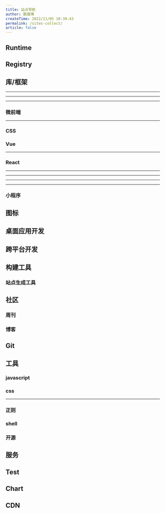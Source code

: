```yaml
---
title: 站点导航
author: 鹏展博
createTime: 2022/11/05 10:39:43
permalink: /sites-collect/
article: false
---
```


## Runtime

<CardGrid>
  <LinkCard title="Node" icon="logos:nodejs-icon" href="https://nodejs.org/" />
  <LinkCard title="Deno" icon="logos:deno" href="https://deno.land/" />
  <LinkCard title="Bun" icon="logos:bun" href="https://bun.sh/" />
</CardGrid>

## Registry

<CardGrid>
  <LinkCard title="npm" icon="logos:npm" href="https://www.npmjs.com/" />
  <LinkCard title="yarn" icon="logos:yarn" href="https://yarnpkg.com/" />
  <LinkCard title="pnpm" icon="logos:pnpm" href="https://pnpm.io/" />
  <LinkCard title="jsr" icon="https://jsr.io/logo-square.svg" href="https://jsr.io/" />
</CardGrid>

## 库/框架

<CardGrid>
  <LinkCard title="React" icon="logos:react" href="https://zh-hans.react.dev/" />
  <LinkCard title="Vue" icon="logos:vue" href="https://cn.vuejs.org/" />
  <LinkCard title="Angular" icon="logos:angular-icon" href="https://angular.dev/" />
  <LinkCard title="Preact" icon="logos:preact" href="https://preactjs.com/" />
  <LinkCard title="Svelte" icon="logos:svelte-icon" href="https://svelte.dev/" />
  <LinkCard title="Solid" icon="logos:solidjs-icon" href="https://www.solidjs.com/" />
  <LinkCard title="Astro" icon="logos:astro-icon" href="https://astro.build/" />
  <LinkCard title="Lit" icon="logos:lit-icon" href="https://lit.dev/" />
  <LinkCard title="Inferno" icon="logos:inferno" href="https://infernojs.org/" />
  <LinkCard title="Alpine" icon="logos:alpinejs-icon" href="https://alpinejs.dev/" />
  <LinkCard title="Qwik" icon="logos:qwik-icon" href="https://qwik.dev/" />
  <LinkCard title="Cycle.js" icon="logos:cyclejs" href="https://cycle.js.org/" />
  <LinkCard title="Marko" icon="logos:marko" href="https://markojs.com/" />
  <LinkCard title="Nuejs" icon="https://nuejs.org/favicon.ico" href="https://nuejs.org/" />
  <LinkCard title="Htmx" icon="ph:code-bold" href="https://htmx.org/" />
  <LinkCard title="Yew" icon="https://yew.rs/img/logo.svg" href="https://yew.rs/" />
</CardGrid>

---

<CardGrid>
  <LinkCard title="Nuxt.js" icon="logos:nuxt-icon" href="https://nuxtjs.org/" />
  <LinkCard title="Next.js" icon="logos:nextjs-icon" href="https://nextjs.org/" />
  <LinkCard title="SvelteKit" icon="logos:svelte-icon" href="https://kit.svelte.dev/" />
  <LinkCard title="SolidStart" icon="logos:solidjs-icon" href="https://start.solidjs.com/" />
</CardGrid>

---

<CardGrid>
  <LinkCard title="express" icon="logos:express" href="https://expressjs.com/" />
  <LinkCard title="koa" icon="logos:koa" href="https://koajs.com/" />
  <LinkCard title="fastify" icon="logos:fastify-icon" href="https://fastify.dev/" />
  <LinkCard  title="Tiny Http" icon="https://tinyhttp.v1rtl.site/favicon.png" href="https://tinyhttp.v1rtl.site/" />
  <LinkCard title="h3" icon="https://h3.unjs.io/icon.svg" href="https://h3.unjs.io/" />
</CardGrid>

---

<CardGrid>
  <LinkCard title="Nest.js" icon="logos:nestjs" href="https://nestjs.com/" />
  <LinkCard title="loopback" icon="logos:loopback-icon" href="https://loopback.io/" />
  <LinkCard title="Egg" icon="https://www.eggjs.org/logo.svg" href="https://eggjs.org/" />
  <LinkCard title="Midway" icon="https://midwayjs.org/img/logo.svg" href="https://midwayjs.org/" />
  <LinkCard title="Thinkjs" icon="https://thinkjs.org/static/img/new/logo.png" href="https://thinkjs.org/" />
  <LinkCard title="Adonis" icon="https://adonisjs.com/icons/favicon-32x32.png" href="https://adonisjs.com/" />
</CardGrid>

### 微前端

<CardGrid>
  <LinkCard title="micro-frontends" href="https://swearer23.github.io/micro-frontends/" />
  <LinkCard title="single-spa" icon="https://single-spa.js.org/img/single-spa-mark-magenta.svg" href="https://single-spa.js.org/" />
  <LinkCard
    title="qiankun"
    icon="https://gw.alipayobjects.com/mdn/rms_655822/afts/img/A*4sIUQpcos_gAAAAAAAAAAAAAARQnAQ"
    href="https://qiankun.umijs.org/"
  />
  <LinkCard
    title="Garfish"
    icon="https://lf3-static.bytednsdoc.com/obj/eden-cn/dhozeh7vhpebvog/open-garfish/icons/icon.png"
    href="https://www.garfishjs.org/"
  />
  <LinkCard title="icestark" icon="https://micro-frontends.ice.work/img/logo.png" href="https://micro-frontends.ice.work/" />
  <linkCard title="无界" icon="https://wujie-micro.github.io/doc/wujie.svg" href="https://wujie-micro.github.io/doc/" />
</CardGrid>

---

 <LinkCard title="awesome micro frontends" icon="logos:awesome" href="https://github.com/rajasegar/awesome-micro-frontends" />

### CSS

<CardGrid>
  <LinkCard title="PostCSS" icon="logos:postcss" href="https://postcss.org/" />
  <LinkCard title="SASS" icon="logos:sass" href="https://sass-lang.com/" />
  <LinkCard title="Less" icon="logos:less" href="https://lesscss.org/" />
  <LinkCard title="Stylus" icon="logos:stylus" href="https://stylus-lang.com/" />
  <LinkCard title="PandaCSS" icon="logos:pandacss-icon" href="https://panda-css.com/" />
  <LinkCard title="TailwindCSS" icon="logos:tailwindcss-icon" href="https://tailwindcss.com/" />
  <LinkCard title="WindiCSS" icon="logos:windi-css" href="https://windicss.org/" />
  <LinkCard title="unocss" icon="logos:unocss" href="https://uno.antfu.me/" />
  <LinkCard title="Lightning CSS" icon="https://lightningcss.dev/favicon.3aabf677.svg" href="https://lightningcss.dev/"/>
</CardGrid>

### Vue

<CardGrid>
  <LinkCard title="Element Plus" icon="logos:element" href="https://element-plus.org/" />
  <LinkCard title="Naive UI" icon="logos:naiveui" href="https://www.naiveui.com/" />
  <LinkCard title="Vant UI" icon="https://fastly.jsdelivr.net/npm/@vant/assets/logo.png" href="https://vant-ui.github.io/vant/" />
  <LinkCard title="vuetify" icon="logos:vuetifyjs" href="https://vuetifyjs.com/" />
  <LinkCard title="Radix Vue" icon="https://www.radix-vue.com/logo.svg" href="https://www.radix-vue.com/" />
  <LinkCard title="Shadcn Vue" href="https://www.shadcn-vue.com/" />
</CardGrid>

---

<CardGrid>
  <LinkCard title="Vue Use" icon="logos:vueuse" href="https://vueuse.org/" />
  <LinkCard title="Pinia" icon="logos:pinia" href="https://pinia.vuejs.org/" />
  <LinkCard title="Vue Router" icon="logos:vue" href="https://router.vuejs.org/" />
</CardGrid>

### React

<CardGrid>
  <LinkCard title="Ant Design" icon="logos:ant-design" href="https://ant.design/" />
  <LinkCard title="Material UI" icon="logos:material-ui" href="https://mui.com/" />
  <LinkCard title="Shadcn UI" href="https://ui.shadcn.com/" />
  <LinkCard title="Chakra UI" href="https://v2.chakra-ui.com/" />
</CardGrid>

---

<CardGrid>
  <LinkCard title="Redux" icon="logos:redux" href="https://redux.js.org/" />
  <LinkCard title="Recoil" icon="logos:recoil-icon" href="https://recoiljs.org/" />
  <LinkCard title="MobX" icon="logos:mobx" href="https://mobx.js.org/" />
  <LinkCard title="Zustand" href="https://zustand-demo.pmnd.rs/" />
</CardGrid>

---

<CardGrid>
  <LinkCard title="React Use" href="http://streamich.github.io/react-use" />
  <LinkCard title="React Hooks Form" href="https://react-hook-form.com/" />
  <LinkCard title="a-hooks" href="https://ahooks.js.org/" />
  <LinkCard title="swr" icon="logos:swr" href="https://swr.vercel.app/" />
  <LinkCard title="umijs" href="https://umijs.org/" />
  <LinkCard title="formily" href="https://formilyjs.org/" />
  <LinkCard title="React Dnd" href="https://react-dnd.github.io/" />
</CardGrid>

---

<CardGrid>
  <LinkCard title="styled-components" icon="https://styled-components.com/favicon.png" href="https://styled-components.com/" />
  <LinkCard title="emotion" icon="https://emotion.sh/logo-96x96.png" href="https://emotion.sh/docs/introduction" />
</CardGrid>

---

<LinkCard title="Awesome React" icon="logos:awesome" href="https://github.com/enaqx/awesome-react" />

### 小程序

<CardGrid>
  <LinkCard title="uni app" icon="https://qiniu-web-assets.dcloud.net.cn/unidoc/zh/uni-app.png" href="https://uniapp.dcloud.io/" />
  <LinkCard title="Taro" href="https://taro.zone/" />
</CardGrid>

## 图标

<CardGrid>
  <LinkCard title="xicons" icon="https://www.xicons.org/favicon.svg" href="https://www.xicons.org/" />
  <LinkCard title="iconify" icon="https://icon-sets.iconify.design/favicon.svg" href="https://icon-sets.iconify.design/" />
</CardGrid>

## 桌面应用开发

<CardGrid>
  <LinkCard
    title="Electron"
    icon="logos:electron"
    href="https://electronjs.org/"
    description="内置 node + chromium，打包后比较重"
  />
  <LinkCard
    title="Tauri"
    icon="logos:tauri"
    href="https://tauri.app/"
    description="rust + 系统webview 2, 打包后很轻"
  />
  <LinkCard
    title="neutralino"
    icon="https://neutralino.js.org/img/logo.png"
    href="https://neutralino.js.org/"
    description="专注于轻量级 桌面应用"
  />
</CardGrid>

## 跨平台开发

<CardGrid>
  <LinkCard title="React Native" icon="logos:react" href="https://reactnative.dev/" />
  <LinkCard title="Flutter" icon="logos:flutter" href="https://flutter.dev/" />
  <LinkCard title="NativeScript" icon="logos:nativescript" href="https://nativescript.org/"/>
</CardGrid>

## 构建工具

<CardGrid>
  <LinkCard title="vite" icon="logos:vitejs" href="https://vitejs.dev/" />
  <LinkCard title="webpack" icon="logos:webpack" href="https://webpack.js.org/" />
  <LinkCard title="parcel" icon="logos:parcel-icon" href="https://parceljs.org/" />
  <LinkCard title="rollup" icon="logos:rollup" href="https://rollupjs.org/" />
  <LinkCard title="esbuild" icon="logos:esbuild" href="https://esbuild.github.io/" />
  <LinkCard title="tsup" icon="logos:typescript-icon" href="https://tsup.egoist.dev/" />
  <LinkCard title="unbuild" icon="unjs:unbuild" href="https://github.com/unjs/unbuild" />
  <LinkCard title="turbo" icon="logos:turbopack-icon" href="https://turbo.build/" />
  <LinkCard title="rolldown" icon="https://rolldown.rs/lightning-down.svg" href="https://rolldown.rs/" />
  <LinkCard
    title="rspack"
    icon="https://assets.rspack.dev/rspack/rspack-logo.svg"
    href="https://www.rspack.dev/"
  />
  <LinkCard title="swc" icon="logos:swc" href="https://swc.rs/" />
  <LinkCard title="farm" icon="https://www.farmfe.org/img/logo.png" href="https://www.farmfe.org/" />
</CardGrid>

### 站点生成工具

<CardGrid>
  <LinkCard title="VitePress" icon="https://vitepress.dev/vitepress-logo-mini.svg" href="https://vitepress.dev/" />
  <LinkCard title="VuePress" icon="https://v2.vuepress.vuejs.org/images/hero.png" href="https://v2.vuepress.vuejs.org/" />
  <LinkCard title="Docusaurus" icon="logos:docusaurus" href="https://docusaurus.io/" />
  <LinkCard
    title="Startlight"
    icon="https://starlight.astro.build/_astro/hero-star.CRrHICv4_Zc4Kge.webp"
    href="https://starlight.astro.build/"
  />
  <LinkCard title="Hexo" icon="logos:hexo" href="https://hexo.io/" />
  <LinkCard title="Slidev" icon="logos:slidev" href="https://sli.dev/" />
</CardGrid>

## 社区

<CardGrid>
  <LinkCard
    title="dev.to"
    href="https://dev.to"
    icon="https://media.dev.to/cdn-cgi/image/quality=100/https://dev-to-uploads.s3.amazonaws.com/uploads/logos/resized_logo_UQww2soKuUsjaOGNB38o.png"
    description="技术社区，拥有庞大的开发者用户基数，适合学习技术、分享交流、提升专业能力。"
  />
  <LinkCard
    title="思否"
    href="https://segmentfault.com"
    icon="https://static.segmentfault.com/main_site_next/9e69005a/_next/static/media/logo-b.1ef53c6e.svg"
    description="中文技术问答社区"
  />
  <LinkCard
    href="https://juejin.cn"
    title="掘金"
    icon="https://lf3-cdn-tos.bytescm.com/obj/static/xitu_juejin_web/e08da34488b114bd4c665ba2fa520a31.svg"
    description="中文技术社区"
  />
  <LinkCard
    title="v2ex"
    href="https://www.v2ex.com"
    icon="https://www.v2ex.com/static/img/v2ex@2x.png"
    description="中文技术社区，分享、探索"
  />
  <LinkCard
    title="LeetCode"
    href="https://leetcode.cn"
    icon="https://leetcode.cn/favicon.ico"
    description="算法题库"
  />
</CardGrid>

### 周刊

<CardGrid>
  <LinkCard title="Nodeweekly" href="https://nodeweekly.com/issues" />
  <LinkCard title="JavaScript Weekly" href="https://javascriptweekly.com/issues" />
  <LinkCard title="Frontender" href="https://frontender-ua.medium.com/" />
  <LinkCard title="奇舞周刊" href="https://weekly.75.team/" />
</CardGrid>

### 博客

<CardGrid>
  <LinkCard title="web.dev" href="https://web.dev" description="Chrome DevRel" />
  <LinkCard title="Chrome Developer" href="https://developer.chrome.com" description="Chrome 团队博客" />
  <LinkCard title="builder.io" href="https://builder.io" />
</CardGrid>

## Git

<LinkCard
  title="Learn Git Branching"
  href="https://learngitbranching.js.org/?locale=zh_CN"
  description="学习 git 分支"
/>

## 工具

### javascript

<CardGrid>
  <LinkCard title="js 可视化执行" icon="logos:javascript" href="https://www.jsv9000.app" />
  <LinkCard title="js 性能对比" icon="logos:javascript" href="https://jsbench.me" />
  <LinkCard title="AST explorer" icon="logos:javascript" href="https://www.astexplorer.net" />
</CardGrid>

### css

<CardGrid>
  <LinkCard title="CSS 灵感" href="https://csscoco.com/inspiration/#/" />
  <LinkCard title="CSS Tricks" href="https://qishaoxuan.github.io/css_tricks/" />
  <LinkCard title="you need to know css" href="https://lhammer.cn/You-need-to-know-css/#/" />
  <!-- <LinkCard title="防御性CSS提示" href="https://defensivecss.dev/tips" /> -->
</CardGrid>

---

<CardGrid>
  <LinkCard title="Web 安全色" href="https://www.bootcss.com/p/websafecolors/" />
  <LinkCard title="SVG background" href="https://www.svgbackgrounds.com/" />
  <LinkCard title="SVG 波浪背景生成" href="https://svgwave.in/" />
  <LinkCard title="贝塞尔生成" href="https://easings.co/" />
  <LinkCard title="CSS 动画" href="https://animista.net/" />
  <LinkCard title="CSS Timing Function" href="https://easings.net/zh-cn" />
</CardGrid>

### 正则

<CardGrid>
  <LinkCard title="正则生成，图解" href="https://regex-vis.com/" />
  <LinkCard title="正则测试" href="https://regex101.com/" />
</CardGrid>

### shell

<LinkCard title="tldr" href="https://tldr.sh/" description="在线帮助手册" />

### 开源

<CardGrid>
  <LinkCard title="bestofjs" icon="https://bestofjs.org/favicon.ico" href="https://bestofjs.org/" description="前端开源项目最新热点趋势" />
  <LinkCard title="publint" icon="https://publint.dev/favicon.ico" href="https://publint.dev/" description="检查 npm package 是否正确发布" />
  <LinkCard title="Ray" icon="https://www.ray.so/favicon.ico" href="https://www.ray.so/" description="代码 Demo 图片生成" />
</CardGrid>

## 服务

<CardGrid>
  <LinkCard title="Nginx 配置生成" href="https://www.digitalocean.com/community/tools/nginx?global.app.lang=zhCN" />
  <LinkCard title="caniuse" href="https://caniuse.com/" />
</CardGrid>

## Test

<CardGrid>
  <LinkCard title="storybook" icon="logos:storybook-icon" href="https://storybook.js.org/" />
  <LinkCard title="vitest" icon="logos:vitest" href="https://vitest.dev/" />
  <LinkCard title="cypress" icon="logos:cypress-icon" href="https://cypress.io/" />
  <LinkCard title="jest" icon="logos:jest" href="https://jestjs.io/" />
  <LinkCard title="mocha" icon="logos:mocha" href="https://mochajs.org/" />
  <LinkCard title="ava" icon="logos:ava" href="https://avajs.dev/" />
  <LinkCard title="karma" icon="logos:karma" href="https://karma-runner.github.io/" />
  <LinkCard title="nightwatch" icon="logos:nightwatch" href="https://nightwatchjs.org/" />
  <LinkCard title="sinon" icon="https://sinonjs.org/assets/images/logo.png" href="https://sinonjs.org/" />
  <LinkCard title="chai" icon="logos:chai" href="https://www.chaijs.com/" />
  <LinkCard title="tape" href="https://github.com/ljharb/tape" />
  <LinkCard title="istanbul" href="https://istanbul.js.org/" />
  <LinkCard title="uvu" href="https://github.com/lukeed/uvu" />
</CardGrid>

## Chart

<CardGrid>
  <LinkCard title="Chart.js" icon="https://www.chartjs.org/img/chartjs-logo.svg" href="https://www.chartjs.org/" />
  <LinkCard title="ECharts" icon="https://echarts.apache.org/favicon.ico" href="https://echarts.apache.org/" />
  <LinkCard title="Mermaid" icon="https://mermaid.js.org/favicon.ico" href="https://mermaid.js.org/" />
  <LinkCard
    title="ApexCharts"
    icon="https://apexcharts.com/wp-content/themes/apexcharts/img/apexcharts-logo-white-trimmed.svg"
    href="https://apexcharts.com/"
  />
  <LinkCard title="visx" icon="https://airbnb.io/favicon.ico" href="https://airbnb.io/visx" />
  <LinkCard title="C3.js" icon="https://c3js.org/img/favicon-74acff28.png" href="http://c3js.org/" />
  <LinkCard title="D3" icon="https://d3js.org/logo.svg" href="https://d3js.org/" />
  <LinkCard
    title="G2"
    icon="https://mdn.alipayobjects.com/huamei_qa8qxu/afts/img/A*7svFR6wkPMoAAAAAAAAAAAAADmJ7AQ/original"
    href="https://g2.antv.antgroup.com/"
  />
  <LinkCard
    title="G2Plot"
    icon="https://mdn.alipayobjects.com/huamei_qa8qxu/afts/img/A*7svFR6wkPMoAAAAAAAAAAAAADmJ7AQ/original"
    href="https://g2plot.antv.antgroup.com/"
  />
  <LinkCard
    title="G6"
    icon="https://mdn.alipayobjects.com/huamei_qa8qxu/afts/img/A*7svFR6wkPMoAAAAAAAAAAAAADmJ7AQ/original"
    href="https://g6.antv.antgroup.com/"
  />
  <LinkCard
    title="F2"
    icon="https://mdn.alipayobjects.com/huamei_qa8qxu/afts/img/A*7svFR6wkPMoAAAAAAAAAAAAADmJ7AQ/original"
    href="https://f2.antv.vision/zh"
  />
  <LinkCard
    title="X6"
    icon="https://mdn.alipayobjects.com/huamei_qa8qxu/afts/img/A*7svFR6wkPMoAAAAAAAAAAAAADmJ7AQ/original"
    href="https://x6.antv.antgroup.com/en"
  />
</CardGrid>

## CDN

<CardGrid>
  <LinkCard title="jsdelivr" icon="logos:jsdelivr"  href="https://www.jsdelivr.com/" />
  <LinkCard title="cdnjs" icon="https://cdnjs.com/_/f7a2ebfb819c118086546e481876aef6.svg" href="https://cdnjs.com/" />
  <LinkCard title="unpkg" icon="https://unpkg.com/favicon.ico" href="https://unpkg.com/" />
  <LinkCard title="Bootcdn" icon="https://www.bootcdn.cn/favicon.ico" href="https://www.bootcdn.cn/"/>
</CardGrid>
